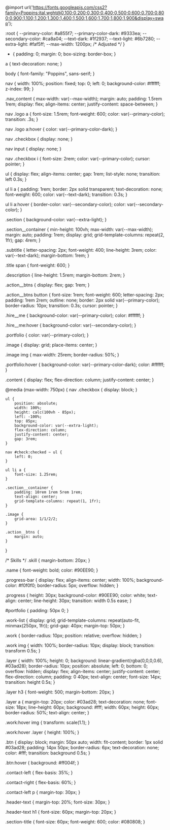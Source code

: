@import url('https://fonts.googleapis.com/css2?family=Poppins:ital,wght@0,100;0,200;0,300;0,400;0,500;0,600;0,700;0,800;0,900;1,100;1,200;1,300;1,400;1,500;1,600;1,700;1,800;1,900&display=swap');

:root {
    --primary-color: #a855f7;
    --primary-color-dark: #9333ea;
    --secondary-color: #ca8a04;
    --text-dark: #1f2937;
    --text-light: #6b7280;
    --extra-light: #faf5ff;
    --max-width: 1200px; /* Adjusted */
}

* {
    padding: 0;
    margin: 0;
    box-sizing: border-box;
}

a {
    text-decoration: none;
}

body {
    font-family: "Poppins", sans-serif;
}

nav {
    width: 100%;
    position: fixed;
    top: 0;
    left: 0;
    background-color: #ffffff;
    z-index: 99;
}

.nav_content {
    max-width: var(--max-width);
    margin: auto;
    padding: 1.5rem 1rem;
    display: flex;
    align-items: center;
    justify-content: space-between;
}

nav .logo a {
    font-size: 1.5rem;
    font-weight: 600;
    color: var(--primary-color);
    transition: .3s;
}

nav .logo a:hover {
    color: var(--primary-color-dark);
}

nav .checkbox {
    display: none;
}

nav input {
    display: none;
}

nav .checkbox i {
    font-size: 2rem;
    color: var(--primary-color);
    cursor: pointer;
}

ul {
    display: flex;
    align-items: center;
    gap: 1rem;
    list-style: none;
    transition: left 0.3s;
}

ul li a {
    padding: 1rem;
    border: 2px solid transparent;
    text-decoration: none;
    font-weight: 600;
    color: var(--text-dark);
    transition: 0.3s;
}

ul li a:hover {
    border-color: var(--secondary-color);
    color: var(--secondary-color);
}

.section {
    background-color: var(--extra-light);
}

.section__container {
    min-height: 100vh;
    max-width: var(--max-width);
    margin: auto;
    padding: 1rem;
    display: grid;
    grid-template-columns: repeat(2, 1fr);
    gap: 4rem;
}

.subtitle {
    letter-spacing: 2px;
    font-weight: 400;
    line-height: 3rem;
    color: var(--text-dark);
    margin-bottom: 1rem;
}

.title span {
    font-weight: 600;
}

.description {
    line-height: 1.5rem;
    margin-bottom: 2rem;
}

.action__btns {
    display: flex;
    gap: 1rem;
}

.action__btns button {
    font-size: 1rem;
    font-weight: 600;
    letter-spacing: 2px;
    padding: 1rem 2rem;
    outline: none;
    border: 2px solid var(--primary-color);
    border-radius: 10px;
    transition: 0.3s;
    cursor: pointer;
}

.hire__me {
    background-color: var(--primary-color);
    color: #ffffff;
}

.hire__me:hover {
    background-color: var(--secondary-color);
}

.portfolio {
    color: var(--primary-color);
}

.image {
    display: grid;
    place-items: center;
}

.image img {
    max-width: 25rem;
    border-radius: 50%;
}

.portfolio:hover {
    background-color: var(--primary-color-dark);
    color: #ffffff;
}

.content {
    display: flex;
    flex-direction: column;
    justify-content: center;
}

@media (max-width: 750px) {
    nav .checkbox {
        display: block;
    }

    ul {
        position: absolute;
        width: 100%;
        height: calc(100vh - 85px);
        left: -100%;
        top: 85px;
        background-color: var(--extra-light);
        flex-direction: column;
        justify-content: center;
        gap: 3rem;
    }

    nav #check:checked ~ ul {
        left: 0;
    }

    ul li a {
        font-size: 1.25rem;
    }

    .section__container {
        padding: 10rem 1rem 5rem 1rem;
        text-align: center;
        grid-template-columns: repeat(1, 1fr);
    }

    .image {
        grid-area: 1/1/2/2;
    }

    .action__btns {
        margin: auto;
    }
}

/* Skills */
.skill {
    margin-bottom: 20px;
}

.name {
    font-weight: bold;
    color: #90EE90;
}

.progress-bar {
    display: flex;
    align-items: center;
    width: 100%;
    background-color: #f0f0f0;
    border-radius: 5px;
    overflow: hidden;
}

.progress {
    height: 30px;
    background-color: #90EE90;
    color: white;
    text-align: center;
    line-height: 30px;
    transition: width 0.5s ease;
}

#portfolio {
    padding: 50px 0;
}

.work-list {
    display: grid;
    grid-template-columns: repeat(auto-fit, minmax(250px, 1fr));
    grid-gap: 40px;
    margin-top: 50px;
}

.work {
    border-radius: 10px;
    position: relative;
    overflow: hidden;
}

.work img {
    width: 100%;
    border-radius: 10px;
    display: block;
    transition: transform 0.5s;
}

.layer {
    width: 100%;
    height: 0;
    background: linear-gradient(rgba(0,0,0,0.6), #03ad28);
    border-radius: 10px;
    position: absolute;
    left: 0;
    bottom: 0;
    overflow: hidden;
    display: flex;
    align-items: center;
    justify-content: center;
    flex-direction: column;
    padding: 0 40px;
    text-align: center;
    font-size: 14px;
    transition: height 0.5s;
}

.layer h3 {
    font-weight: 500;
    margin-bottom: 20px;
}

.layer a {
    margin-top: 20px;
    color: #03ad28;
    text-decoration: none;
    font-size: 18px;
    line-height: 60px;
    background: #fff;
    width: 60px;
    height: 60px;
    border-radius: 50%;
    text-align: center;
}

.work:hover img {
    transform: scale(1.1);
}

.work:hover .layer {
    height: 100%;
}

.btn {
    display: block;
    margin: 50px auto;
    width: fit-content;
    border: 1px solid #03ad28;
    padding: 14px 50px;
    border-radius: 6px;
    text-decoration: none;
    color: #fff;
    transition: background 0.5s;
}

.btn:hover {
    background: #ff004f;
}

.contact-left {
    flex-basis: 35%;
}

.contact-right {
    flex-basis: 60%;
}

.contact-left p {
    margin-top: 30px;
}

.header-text {
    margin-top: 20%;
    font-size: 30px;
}

.header-text h1 {
    font-size: 60px;
    margin-top: 20px;
}

.section-title {
    font-size: 60px;
    font-weight: 600;
    color: #080808;
}
